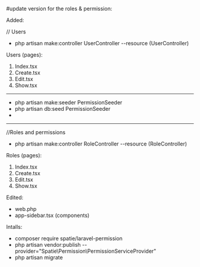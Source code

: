 #update version for the roles & permission:


Added:

// Users
- php artisan make:controller UserController --resource (UserController)

Users (pages):
1. Index.tsx
2. Create.tsx
3. Edit.tsx
4. Show.tsx
----------------------------------------

- php artisan make:seeder PermissionSeeder
- php artisan db:seed PermissionSeeder
- 
----------------------------------------
//Roles and permissions
- php artisan make:controller RoleController --resource (RoleController)

Roles (pages):
1. Index.tsx
2. Create.tsx
3. Edit.tsx
4. Show.tsx


Edited:
- web.php
- app-sidebar.tsx (components)




Intalls:
- composer require spatie/laravel-permission
- php artisan vendor:publish --provider="Spatie\Permission\PermissionServiceProvider"
- php artisan migrate
